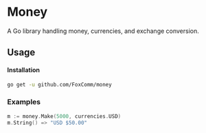 # Money

A Go library handling money, currencies, and exchange conversion.

## Usage

#### Installation

```bash
go get -u github.com/FoxComm/money
```

### Examples

```go
m := money.Make(5000, currencies.USD)
m.String() => "USD $50.00"
```
